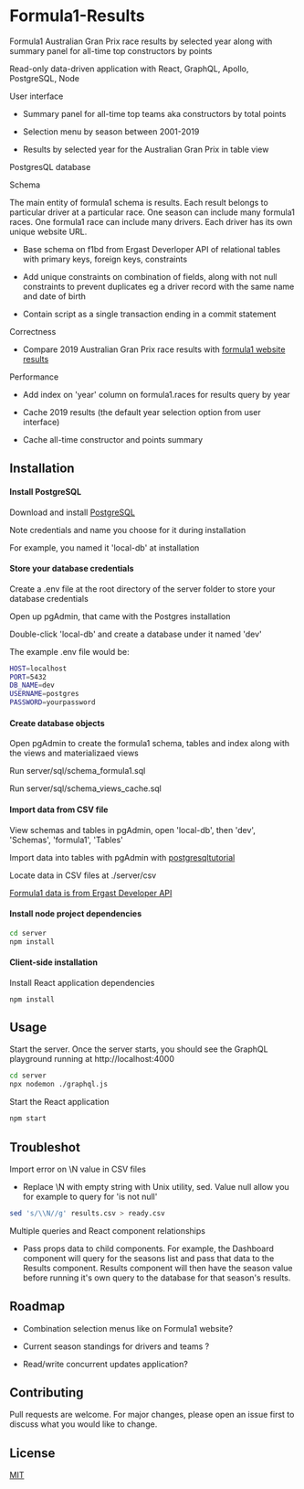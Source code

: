 # Formula1-Results

Formula1 Australian Gran Prix race results by selected year along with summary panel for all-time top constructors by points

Read-only data-driven application with React, GraphQL, Apollo, PostgreSQL, Node

User interface

- Summary panel for all-time top teams aka constructors by total points

- Selection menu by season between 2001-2019

- Results by selected year for the Australian Gran Prix in table view

PostgresQL database

Schema

The main entity of formula1 schema is results. Each result belongs to particular driver at a particular race. One season can include many formula1 races. One formula1 race can include many drivers. Each driver has its own unique website URL.

- Base schema on f1bd from Ergast Deverloper API of relational tables with primary keys, foreign keys, constraints

- Add unique constraints on combination of fields, along with not null constraints to prevent duplicates eg a driver record with the same name and date of birth

- Contain script as a single transaction ending in a commit statement

Correctness

- Compare 2019 Australian Gran Prix race results with [formula1 website results](https://www.formula1.com/en/results.html/2019/races/1000/australia/race-result.html)

Performance

- Add index on 'year' column on formula1.races for results query by year

- Cache 2019 results (the default year selection option from user interface)

- Cache all-time constructor and points summary

## Installation

#### Install PostgreSQL

Download and install [PostgreSQL](https://www.postgresql.org/download/)

Note credentials and name you choose for it during installation

For example, you named it 'local-db' at installation

#### Store your database credentials

Create a .env file at the root directory of the server folder to store your database credentials

Open up pgAdmin, that came with the Postgres installation

Double-click 'local-db' and create a database under it named 'dev'

The example .env file would be:

```bash
HOST=localhost
PORT=5432
DB_NAME=dev
USERNAME=postgres
PASSWORD=yourpassword
```

#### Create database objects

Open pgAdmin to create the formula1 schema, tables and index along with the views and materializaed views

Run server/sql/schema_formula1.sql

Run server/sql/schema_views_cache.sql

#### Import data from CSV file

View schemas and tables in pgAdmin, open 'local-db', then 'dev', 'Schemas', 'formula1', 'Tables'

Import data into tables with pgAdmin with [postgresqltutorial](https://www.postgresqltutorial.com/import-csv-file-into-posgresql-table/)

Locate data in CSV files at ./server/csv

[Formula1 data is from Ergast Developer API](http://ergast.com/mrd/)

#### Install node project dependencies

```bash
cd server
npm install
```

#### Client-side installation

Install React application dependencies

```
npm install
```

## Usage

Start the server. Once the server starts, you should see the GraphQL playground running at http://localhost:4000

```bash
cd server
npx nodemon ./graphql.js
```

Start the React application

```bash
npm start
```

## Troubleshot

Import error on \N value in CSV files

- Replace \N with empty string with Unix utility, sed. Value null allow you for example to query for 'is not null'

```bash
sed 's/\\N//g' results.csv > ready.csv
```

Multiple queries and React component relationships

- Pass props data to child components. For example, the Dashboard component will query for the seasons list and pass that data to the Results component. Results component will then have the season value before running it's own query to the database for that season's results.

## Roadmap

- Combination selection menus like on Formula1 website?

- Current season standings for drivers and teams ?

- Read/write concurrent updates application?

## Contributing

Pull requests are welcome. For major changes, please open an issue first to discuss what you would like to change.

## License

[MIT](https://choosealicense.com/licenses/mit/)
